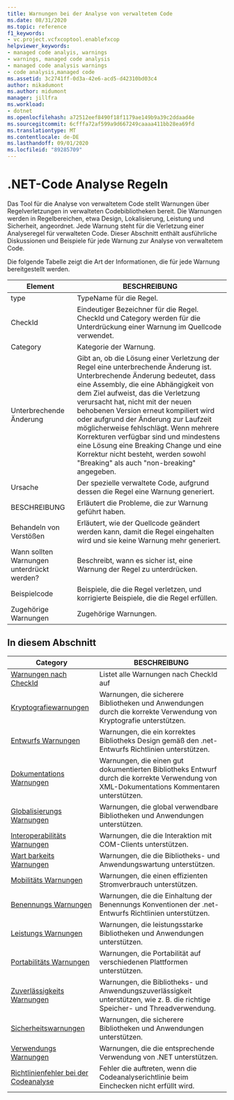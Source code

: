 ```yaml
---
title: Warnungen bei der Analyse von verwaltetem Code
ms.date: 08/31/2020
ms.topic: reference
f1_keywords:
- vc.project.vcfxcoptool.enablefxcop
helpviewer_keywords:
- managed code analyis, warnings
- warnings, managed code analysis
- managed code analysis warnings
- code analysis,managed code
ms.assetid: 3c2741ff-0d3a-42e6-acd5-d42310bd03c4
author: mikadumont
ms.author: midumont
manager: jillfra
ms.workload:
- dotnet
ms.openlocfilehash: a72512eef8490f18f1179ae149b9a39c2ddaad4e
ms.sourcegitcommit: 6cfffa72af599a9d667249caaaa411bb28ea69fd
ms.translationtype: MT
ms.contentlocale: de-DE
ms.lasthandoff: 09/01/2020
ms.locfileid: "89285709"
---
```

# <a name="net-code-analysis-rules"></a>.NET-Code Analyse Regeln
Das Tool für die Analyse von verwaltetem Code stellt Warnungen über Regelverletzungen in verwalteten Codebibliotheken bereit. Die Warnungen werden in Regelbereichen, etwa Design, Lokalisierung, Leistung und Sicherheit, angeordnet. Jede Warnung steht für die Verletzung einer Analyseregel für verwalteten Code. Dieser Abschnitt enthält ausführliche Diskussionen und Beispiele für jede Warnung zur Analyse von verwaltetem Code.

 Die folgende Tabelle zeigt die Art der Informationen, die für jede Warnung bereitgestellt werden.

|Element|BESCHREIBUNG|
|----------|-----------------|
|type|TypeName für die Regel.|
|CheckId|Eindeutiger Bezeichner für die Regel. CheckId und Category werden für die Unterdrückung einer Warnung im Quellcode verwendet.|
|Category|Kategorie der Warnung.|
|Unterbrechende Änderung|Gibt an, ob die Lösung einer Verletzung der Regel eine unterbrechende Änderung ist. Unterbrechende Änderung bedeutet, dass eine Assembly, die eine Abhängigkeit von dem Ziel aufweist, das die Verletzung verursacht hat, nicht mit der neuen behobenen Version erneut kompiliert wird oder aufgrund der Änderung zur Laufzeit möglicherweise fehlschlägt. Wenn mehrere Korrekturen verfügbar sind und mindestens eine Lösung eine Breaking Change und eine Korrektur nicht besteht, werden sowohl "Breaking" als auch "non-breaking" angegeben.|
|Ursache|Der spezielle verwaltete Code, aufgrund dessen die Regel eine Warnung generiert.|
|BESCHREIBUNG|Erläutert die Probleme, die zur Warnung geführt haben.|
|Behandeln von Verstößen|Erläutert, wie der Quellcode geändert werden kann, damit die Regel eingehalten wird und sie keine Warnung mehr generiert.|
|Wann sollten Warnungen unterdrückt werden?|Beschreibt, wann es sicher ist, eine Warnung der Regel zu unterdrücken.|
|Beispielcode|Beispiele, die die Regel verletzen, und korrigierte Beispiele, die die Regel erfüllen.|
|Zugehörige Warnungen|Zugehörige Warnungen.|

## <a name="in-this-section"></a>In diesem Abschnitt

|Category|BESCHREIBUNG|
|-|-|
|[Warnungen nach CheckId](../code-quality/code-analysis-warnings-for-managed-code-by-checkid.md)|Listet alle Warnungen nach CheckId auf|
|[Kryptografiewarnungen](../code-quality/cryptography-warnings.md)|Warnungen, die sicherere Bibliotheken und Anwendungen durch die korrekte Verwendung von Kryptografie unterstützen.|
|[Entwurfs Warnungen](../code-quality/design-warnings.md)|Warnungen, die ein korrektes Bibliotheks Design gemäß den .net-Entwurfs Richtlinien unterstützen.|
|[Dokumentations Warnungen](../code-quality/documentation-warnings.md)|Warnungen, die einen gut dokumentierten Bibliotheks Entwurf durch die korrekte Verwendung von XML-Dokumentations Kommentaren unterstützen.|
|[Globalisierungs Warnungen](../code-quality/globalization-warnings.md)|Warnungen, die global verwendbare Bibliotheken und Anwendungen unterstützen.|
|[Interoperabilitäts Warnungen](../code-quality/interoperability-warnings.md)|Warnungen, die die Interaktion mit COM-Clients unterstützen.|
|[Wart barkeits Warnungen](../code-quality/maintainability-warnings.md)|Warnungen, die die Bibliotheks- und Anwendungswartung unterstützen.|
|[Mobilitäts Warnungen](../code-quality/mobility-warnings.md)|Warnungen, die einen effizienten Stromverbrauch unterstützen.|
|[Benennungs Warnungen](../code-quality/naming-warnings.md)|Warnungen, die die Einhaltung der Benennungs Konventionen der .net-Entwurfs Richtlinien unterstützen.|
|[Leistungs Warnungen](../code-quality/performance-warnings.md)|Warnungen, die leistungsstarke Bibliotheken und Anwendungen unterstützen.|
|[Portabilitäts Warnungen](../code-quality/portability-warnings.md)|Warnungen, die Portabilität auf verschiedenen Plattformen unterstützen.|
|[Zuverlässigkeits Warnungen](../code-quality/reliability-warnings.md)|Warnungen, die Bibliotheks- und Anwendungszuverlässigkeit unterstützen, wie z. B. die richtige Speicher- und Threadverwendung.|
|[Sicherheitswarnungen](../code-quality/security-warnings.md)|Warnungen, die sicherere Bibliotheken und Anwendungen unterstützen.|
|[Verwendungs Warnungen](../code-quality/usage-warnings.md)|Warnungen, die die entsprechende Verwendung von .NET unterstützen.|
|[Richtlinienfehler bei der Codeanalyse](../code-quality/code-analysis-policy-errors.md)|Fehler die auftreten, wenn die Codeanalyserichtlinie beim Einchecken nicht erfüllt wird.|

